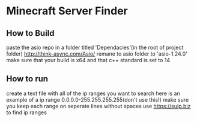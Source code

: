 # Minecraft Server Finder

## How to Build
paste the asio repo in a folder titled 'Dependacies'(in the root of project folder) http://think-async.com/Asio/ remane to asio folder to 'asio-1.24.0'
make sure that your build is x64 and that c++ standard is set to 14


## How to run
create a text file with all of the ip ranges you want to search
here is an example of a ip range 0.0.0.0-255.255.255.255(don't use this!)
make sure you keep each range on seperate lines without spaces
use https://suip.biz to find ip ranges
